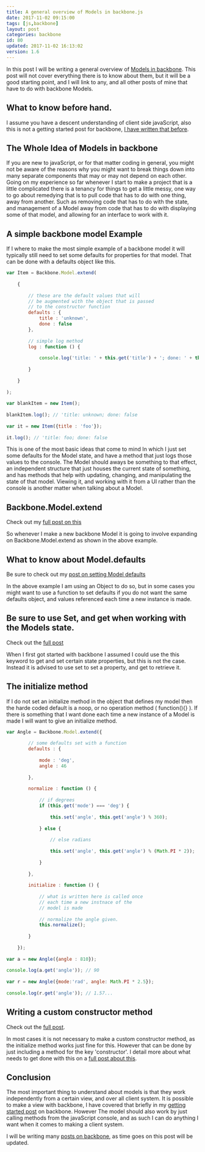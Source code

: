 ```yaml
---
title: A general overview of Models in backbone.js
date: 2017-11-02 09:15:00
tags: [js,backbone]
layout: post
categories: backbone
id: 80
updated: 2017-11-02 16:13:02
version: 1.6
---
```


In this post I will be writing a general overview of [Models in backbone](http://backbonejs.org/#Model). This post will not cover everything there is to know about them, but it will be a good starting point, and I will link to any, and all other posts of mine that have to do with backbone Models.

<!-- more -->

## What to know before hand.

I assume you have a descent understanding of client side javaScript, also this is not a getting started post for backbone, [I have written that before](/2017/11/01/backbone-getting-started/).

## The Whole Idea of Models in backbone

If you are new to javaScript, or for that matter coding in general, you might not be aware of the reasons why you might want to break things down into many separate components that may or may not depend on each other. Going on my experience so far whenever I start to make a project that is a little complicated there is a tenancy for things to get a little messy, one way to go about remedying that is to pull code that has to do with one thing, away from another. Such as removing code that has to do with the state, and management of a Model away from code that has to do with displaying some of that model, and allowing for an interface to work with it.

## A simple backbone model Example

If I where to make the most simple example of a backbone model it will typically still need to set some defaults for properties for that model. That can be done with a defaults object like this.

```js
var Item = Backbone.Model.extend(
 
    {
 
        // these are the default values that will
        // be augmented with the object that is passed
        // to the constructor function
        defaults : {
            title : 'unknown',
            done : false
        },
 
        // simple log method
        log : function () {
 
            console.log('title: ' + this.get('title') + '; done: ' + this.get('done'));
 
        }
 
    }
 
);
 
var blankItem = new Item();
 
blankItem.log(); // 'title: unknown; done: false
 
var it = new Item({title : 'foo'});
 
it.log(); // 'title: foo; done: false
```

This is one of the most basic ideas that come to mind In which I just set some defaults for the Model state, and have a method that just logs those values to the console. The Model should aways be something to that effect, an independent structure that just houses the current state of something, and has methods that help with updating, changing, and manipulating the state of that model. Viewing it, and working with it from a UI rather than the console is another matter when talking about a Model.

## Backbone.Model.extend

Check out my [full post on this](/2017/11/02/backbone-model-extend/)

So whenever I make a new backbone Model it is going to involve expanding on Backbone.Model.extend as shown in the above example.

## What to know about Model.defaults

Be sure to check out my [post on setting Model defaults](/2017/11/02/backbone-model-defaults/)

In the above example I am using an Object to do so, but in some cases you might want to use a function to set defaults if you do not want the same defaults object, and values referenced each time a new instance is made.

## Be sure to use Set, and get when working with the Models state.

Check out the [full post](/2017/11/02/backbone-model-set/)

When I first got started with backbone I assumed I could use the this keyword to get and set certain state properties, but this is not the case. Instead it is advised to use set to set a property, and get to retrieve it.

## The initialize method

If I do not set an initialize method in the object that defines my model then the harde coded default is a noop, or no operation method ( function(){} ). If there is something that I want done each time a new instance of a Model is made I will want to give an initialize method.

```js
var Angle = Backbone.Model.extend({
 
        // some defaults set with a function
        defaults : {
 
            mode : 'deg',
            angle : 46
 
        },
 
        normalize : function () {
 
            // if degrees
            if (this.get('mode') === 'deg') {
 
                this.set('angle', this.get('angle') % 360);
 
            } else {
 
                // else radians
 
                this.set('angle', this.get('angle') % (Math.PI * 2));
 
            }
 
        },
 
        initialize : function () {
 
            // what is written here is called once
            // each time a new instnace of the
            // model is made
 
            // normalize the angle given.
            this.normalize();
 
        }
 
    });
 
var a = new Angle({angle : 810});
 
console.log(a.get('angle')); // 90
 
var r = new Angle({mode:'rad', angle: Math.PI * 2.5});
 
console.log(r.get('angle')); // 1.57...
```

## Writing a custom constructor method

Check out the [full post](/2017/11/02/backbone-model-constructor/).

In most cases it is not necessary to make a custom constructor method, as the initialize method works just fine for this. However that can be done by just including a method for the key 'constructor'. I detail more about what needs to get done with this on a [full post about this](/2017/11/02/backbone-model-constructor/).

## Conclusion

The most important thing to understand about models is that they work independently from a certain view, and over all client system. It is possible to make a view with backbone, I have covered that briefly in my [getting started post](/2017/11/01/backbone-getting-started/) on backbone. However The model should also work by just calling methods from the javaScript console, and as such I can do anything I want when it comes to making a client system.

I will be writing many [posts on backbone](/categories/backbone/), as time goes on this post will be updated.